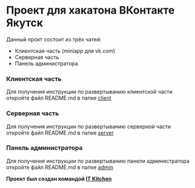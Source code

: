 # Проект для хакатона ВКонтакте Якутск

Данный прокт состоит из трёх чатей:
- Клиентская часть (miniapp для vk.com)
- Серверная часть
- Панель администратора

### Клиентская часть
Для получения инструкции по развертыванию клиентской части откройте файл README.md в папке [client](https://github.com/PetrVasilev/event-money/tree/master/client)

### Серверная часть
Для получения инструкции по развертыванию серверной части откройте файл README.md в папке [server](https://github.com/PetrVasilev/event-money/tree/master/server)

### Панель администратора
Для получения инструкции по развертыванию панели администратора откройте файл README.md в папке [admin](https://github.com/PetrVasilev/event-money/tree/master/admin)

**Проект был создан командой [IT Kitchen](https://itkitchen.su)**
